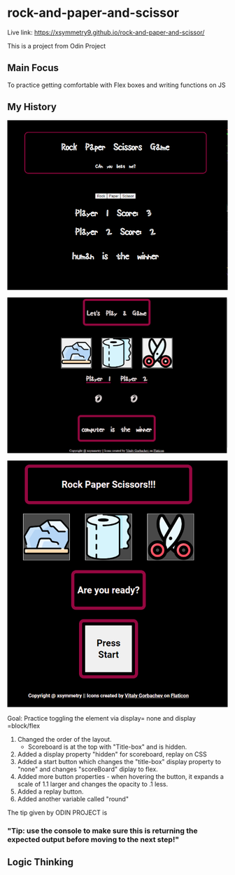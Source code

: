 # rock-and-paper-and-scissor 
Live link: https://xsymmetry9.github.io/rock-and-paper-and-scissor/

This is a project from Odin Project

## Main Focus

To practice getting comfortable with Flex boxes and writing functions on JS

## My History

![My first post](./history/RockPaperScissorsGame.png)

![My  second push](./history/rockpaperscissorsgame-v2.png)

![My Third push](history\rockpaperscissorsgame-v3.png)

Goal: Practice toggling the element via display= none and display =block/flex

1. Changed the order of the layout.
    - Scoreboard is at the top with "Title-box" and is hidden.
2. Added a display property "hidden" for scoreboard, replay on CSS
3. Added a start button which changes the "title-box" display property to "none" and changes "scoreBoard" diplay to flex.
4. Added more button properties - when hovering the button, it expands a scale of 1.1 larger and changes the opacity to .1 less.
5. Added a replay button.  
6. Added another variable called "round"


The tip given by ODIN PROJECT is 

### "Tip: use the console to make sure this is returning the expected output before moving to the next step!"


## Logic Thinking

